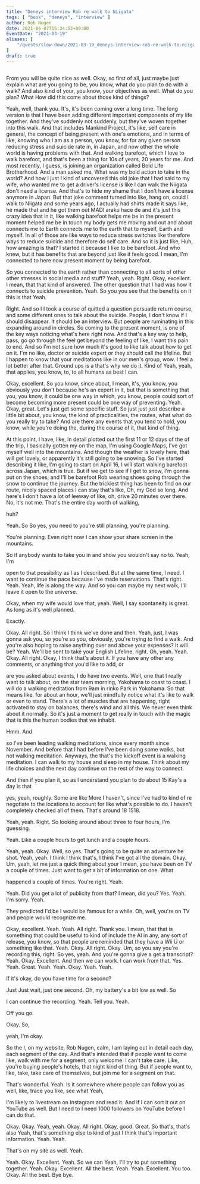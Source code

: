 ```yaml
---
title: "Deneys interview Rob re walk to Niigata"
tags: [ "book", "deneys", "interview" ]
author: Rob Nugen
date: 2021-06-07T15:34:52+09:00
EventDate: "2021-03-19"
aliases: [
    "/quests/slow-down/2021-03-19_deneys-interview-rob-re-walk-to-niigata",
]
draft: true
---
```


<img
src=""
alt=""
class="title" />

From you will be quite nice as well. Okay, so first of all, just maybe
just explain what are you going to be, you know, what do you plan to
do with a walk? And also kind of your, you know, your objectives as
well. What do you plan? What How did this come about those kind of
things?

Yeah, well, thank you. It's, it's been coming over a long time. The
long version is that I have been adding different important components
of my life together. And they've suddenly not suddenly, but they've
woven together into this walk. And that includes Mankind Project, it's
like, self care in general, the concept of being present with one's
emotions, and in terms of like, knowing who I am as a person, you
know, for for any given person reducing stress and suicide rate in, in
Japan, and now other the whole world is having problems with that. And
walking barefoot, which I love to walk barefoot, and that's been a
thing for 10s of years, 20 years for me. And most recently, I guess,
is joining an organization called Bold Life Brotherhood. And a man
asked me, What was my bold action to take in the world? And how I just
I kind of uncovered this old joke that I had said to my wife, who
wanted me to get a driver's license is like I can walk the Niigata
don't need a license. And that's to hide my shame that I don't have a
license anymore in Japan. But that joke comment turned into like, hang
on, could I walk to Niigata and some years ago, I actually had shirts
made it says like, he made that and he got them out MADI araku hace de
and it's just this crazy idea that in it, like walking barefoot helps
me be in the present moment helped me be in touch my body gets me
moving and out and about connects me to Earth connects me to the earth
that to myself, Earth and myself. In all of those are like ways to
reduce stress switches like therefore ways to reduce suicide and
therefore do self care. And so it is just like, Huh, how amazing is
that? I started it because I like to be barefoot. And who knew, but it
has benefits that are beyond just like it feels good. I mean, I'm
connected to here now present moment by being barefoot.

So you connected to the earth rather than connecting to all sorts of
other other stresses in social media and stuff? Yeah,
yeah. Right. Okay, excellent. I mean, that that kind of answered. The
other question that I had was how it connects to suicide
prevention. Yeah. So you you see that the benefits on it this is that
Yeah.

Right. And so I I took a course of quitted a question persuade return
course, and some different ones to talk about the suicide. People, I
don't know if I should disappear. It should be an interview. But
people are ruminating in this expanding around in circles. So coming
to the present moment, is one of the key ways noticing what's here
right now. And that's a key way to help, pass, go go through the feel
get beyond the feeling of like, I want this pain to end. And so I'm
not sure how much it's good to like talk about how to get on it. I'm
no like, doctor or suicide expert or they should call the
lifeline. But I happen to know that your meditations like in our men's
group, wow. I feel a lot better after that. Ground ups is a that's why
we do it. Kind of Yeah, yeah, that applies, you know, to, to all
humans as best I can.

Okay, excellent. So you know, since about, I mean, it's, you know, you
obviously you don't because he's an expert in it, but that is
something that you, you know, it could be one way in which, you know,
people could sort of become becoming more present could be one way of
preventing. Yeah. Okay, great. Let's just get some specific stuff. So
just just just describe a little bit about, you know, the kind of
practicalities, the routes, what what do you really try to take? And
are there any events that you tend to hold, you know, while you're
doing the, during the course of it, that kind of thing.

At this point, I have, like, in detail plotted out the first 11 or 12
days of the of the trip, I basically gotten my on the map, I'm using
Google Maps, I've got myself well into the mountains. And though the
weather is lovely here, that will get lovely, or apparently it's still
going to be snowing. So I've started describing it like, I'm going to
start on April 16, I will start walking barefoot across Japan, which
is true. But if we get to see if I get to snow, I'm gonna put on the
shoes, and I'll be barefoot Rob wearing shoes going through the snow
to continue the journey. But the trickiest thing has been to find on
our route, nicely spaced places I can stay that's like, Oh, my God so
long. And here's I don't have a lot of leeway of like, oh, drive 20
minutes over there. No, it's not me. That's the entire day worth of
walking,

huh?

Yeah. So So yes, you need to you're still planning, you're planning.

You're planning. Even right now I can show your share screen in the mountains.

So if anybody wants to take you in and show you wouldn't say no to. Yeah, I'm

open to that possibility as I as I described. But at the same time, I
need. I want to continue the pace because I've made
reservations. That's right. Yeah. Yeah, life is along the way. And so
you can maybe my next walk, I'll leave it open to the universe.

Okay, when my wife would love that, yeah. Well, I say spontaneity is
great. As long as it's well planned.

Exactly.

Okay. All right. So I think I think we've done and then. Yeah, just, I
was gonna ask you, so you're so you, obviously, you're trying to find
a walk. And you're also hoping to raise anything over and above your
expenses? It will be? Yeah. We'll be sent to take your English
Lifeline, right. Oh, yeah. Yeah. Okay. All right. Okay, I think that's
about it. If you have any other any comments, or anything that you'd
like to add, or

are you asked about events, I do have two events. Well, one that I
really want to talk about, on the star team morning, Yokohama to coast
to coast. I will do a walking meditation from 9am in rinko Park in
Yokohama. So that means like, for about an hour, we'll just mindfully
notice what it's like to walk or even to stand. There's a lot of
muscles that are happening, right activated to stay on balances,
there's wind and all this. We never even think about it normally. So
it's just a moment to get really in touch with the magic that is this
the human bodies that we inhabit.

Hmm. And

so I've been leading walking meditations, since every month since
November. And before that I had before I've been doing some walks, but
not walking meditation. Anyways, the that's the kickoff event is a
walking meditation. I can walk to my house and sleep in my
house. Think about my life choices and the next day continue on the
rest of the way to connect.

And then if you plan it, so as I understand you plan to do about 15 Kay's a day is that

yes, yeah, roughly. Some are like More I haven't, since I've had to
kind of re negotiate to the locations to account for like what's
possible to do. I haven't completely checked all of them. That's
around 18 1518.

Yeah, yeah. Right. So looking around about three to four hours, I'm guessing.

Yeah. Like a couple hours to get lunch and a couple hours.

Yeah, yeah. Okay. Well, so yes. That's going to be quite an adventure
he shot. Yeah, yeah. I think I think that's, I think I've got all the
domain. Okay. Um, yeah, let me just a quick thing about your I mean,
you have been on TV a couple of times. Just want to get a bit of
information on one. What

happened a couple of times. You're right. Yeah.

Yeah. Did you get a lot of publicity from that? I mean, did you? Yes. Yeah. I'm sorry. Yeah.

They predicted I'd be I would be famous for a while. Oh, well, you're on TV and people would recognize me.

Okay, excellent. Yeah. Yeah. All right. Thank you. I mean, that that
is something that could be useful to kind of include the AI in any,
any sort of release, you know, so that people are reminded that they
have a Wii U or something like that. Yeah. Okay. All right. Okay. Um,
so you say you're recording this, right. So yes, yeah. And you're
gonna give a get a transcript? Yeah. Okay. Excellent. And then we can
work. I can work from
that. Yes. Yeah. Great. Yeah. Yeah. Okay. Yeah. Yeah.

If it's okay, do you have time for a second?

Just Just wait, just one second. Oh, my battery's a bit low as well. So

I can continue the recording. Yeah. Tell you. Yeah.

Off you go.

Okay. So,

yeah, I'm okay.

So the I, on my website, Rob Nugen, calm, I am laying out in detail
each day, each segment of the day. And that's intended that if people
want to come like, walk with me for a segment, only welcome. I can't
take care. Like, you're buying people's hotels, that night kind of
thing. But if people want to, like, take, take care of themselves, but
join me for a segment on that.

That's wonderful. Yeah. Is it somewhere where people can follow you as
well, like, trace you like, see what Yeah,

I'm likely to livestream on Instagram and read it. And if I can sort
it out on YouTube as well. But I need to I need 1000 followers on
YouTube before I can do that.

Okay. Okay. Yeah, yeah. Okay. All right. Okay, good. Great. So that's,
that's also Yeah, that's something else to kind of just I think that's
important information. Yeah. Yeah.

That's on my site as well. Yeah.

Yeah. Okay. Excellent. Yeah. So we can Yeah, I'll try to put something
together. Yeah. Okay. Excellent. All the
best. Yeah. Yeah. Excellent. You too. Okay. All the best. Bye bye.


